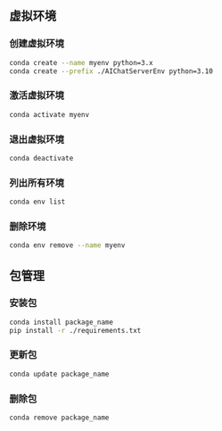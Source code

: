 ## 虚拟环境

### 创建虚拟环境
```bash
conda create --name myenv python=3.x
conda create --prefix ./AIChatServerEnv python=3.10
```

### 激活虚拟环境
```bash
conda activate myenv
```

### 退出虚拟环境
```bash
conda deactivate
```
### 列出所有环境
```bash
conda env list
```

### 删除环境
```bash
conda env remove --name myenv
```

## 包管理
### 安装包
```bash
conda install package_name
pip install -r ./requirements.txt
```

### 更新包
```bash
conda update package_name
```

### 删除包
```bash
conda remove package_name
```

